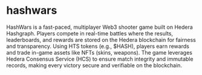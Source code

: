 # hashwars

HashWars is a fast-paced, multiplayer Web3 shooter game built on Hedera Hashgraph. Players compete in real-time battles where the results, leaderboards, and rewards are stored on the Hedera blockchain for fairness and transparency. Using HTS tokens (e.g., $HASH), players earn rewards and trade in-game assets like NFTs (skins, weapons). The game leverages Hedera Consensus Service (HCS) to ensure match integrity and immutable records, making every victory secure and verifiable on the blockchain.
